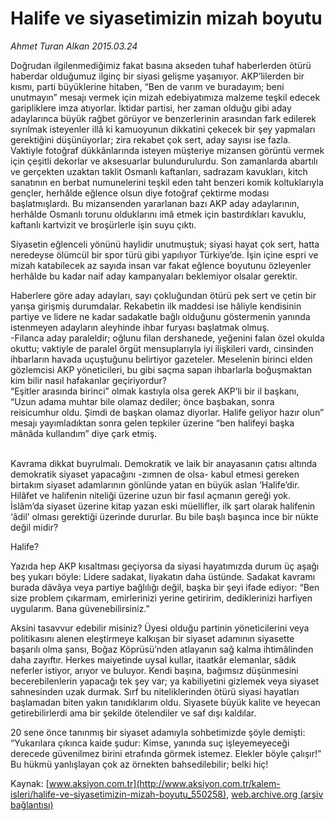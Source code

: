 # Halife ve siyasetimizin mizah boyutu

*Ahmet Turan Alkan 2015.03.24*

<div class="pNewsDetailMainContent" itemprop="articleBody">
 <p>
  Doğrudan ilgilenmediğimiz fakat basına akseden tuhaf haberlerden ötürü haberdar olduğumuz ilginç bir siyasi gelişme yaşanıyor. AKP’lilerden bir kısmı, parti büyüklerine hitaben, “Ben de varım ve buradayım; beni unutmayın” mesajı vermek için mizah edebiyatımıza malzeme teşkil edecek garipliklere imza atıyorlar. İktidar partisi, her zaman olduğu gibi aday adaylarınca büyük rağbet görüyor ve benzerlerinin arasından fark edilerek sıyrılmak isteyenler illâ ki kamuoyunun dikkatini çekecek bir şey yapmaları gerektiğini düşünüyorlar; zira rekabet çok sert, aday sayısı ise fazla.
  <br>
   Vaktiyle fotoğraf dükkânlarında isteyen müşteriye mizansen görüntü vermek için çeşitli dekorlar ve aksesuarlar bulundurulurdu. Son zamanlarda abartılı ve gerçekten uzaktan taklit Osmanlı kaftanları, sadrazam kavukları, kitch sanatının en berbat numunelerini teşkil eden taht benzeri komik koltuklarıyla gençler, herhâlde eğlence olsun diye fotoğraf çektirme modası başlatmışlardı. Bu mizansenden yararlanan bazı AKP aday adaylarının, herhâlde Osmanlı torunu olduklarını imâ etmek için bastırdıkları kavuklu, kaftanlı kartvizit ve broşürlerle işin suyu çıktı.
  </br>
 </p>
 <p>
  Siyasetin eğlenceli yönünü haylidir unutmuştuk; siyasi hayat çok sert, hatta neredeyse ölümcül bir spor türü gibi yapılıyor Türkiye’de. İşin içine espri ve mizah katabilecek az sayıda insan var fakat eğlence boyutunu özleyenler herhâlde bu kadar naif aday kampanyaları beklemiyor olsalar gerektir.
 </p>
 <p>
  Haberlere göre aday adayları, sayı çokluğundan ötürü pek sert ve çetin bir yarışa girişmiş durumdalar. Rekabetin ilk maddesi ise hâliyle kendisinin partiye ve lidere ne kadar sadakatle bağlı olduğunu göstermenin yanında istenmeyen adayların aleyhinde ihbar furyası başlatmak olmuş.
  <br>
   -Filanca aday paraleldir; oğlunu filan dershanede, yeğenini falan özel okulda okuttu; vaktiyle de paralel örgüt mensuplarıyla iyi ilişkileri vardı, cinsinden ihbarların havada uçuştuğunu belirtiyor gazeteler. Meselenin birinci elden gözlemcisi AKP yöneticileri, bu gibi saçma sapan ihbarlarla boğuşmaktan kim bilir nasıl hafakanlar geçiriyordur?
   <br>
    “Eşitler arasında birinci” olmak kastıyla olsa gerek AKP’li bir il başkanı, “Uzun adama muhtar bile olamaz dediler; önce başbakan, sonra reisicumhur oldu. Şimdi de başkan olamaz diyorlar. Halife geliyor hazır olun” mesajı yayımladıktan sonra gelen tepkiler üzerine “ben halifeyi başka mânâda kullandım” diye çark etmiş.
   </br>
  </br>
 </p>
 <p>
  Kavrama dikkat buyrulmalı. Demokratik ve laik bir anayasanın çatısı altında demokratik siyaset yapacağını -zımnen de olsa- kabul etmesi gereken birtakım siyaset adamlarının gönlünde yatan en büyük aslan ‘Halife’dir. Hilâfet ve halifenin niteliği üzerine uzun bir fasıl açmanın gereği yok. İslâm’da siyaset üzerine kitap yazan eski müellifler, ilk şart olarak halifenin ‘âdil’ olması gerektiği üzerinde dururlar. Bu bile başlı başınca ince bir nükte değil midir?
 </p>
 <p>
  Halife?
 </p>
 <p>
  Yazıda hep AKP kısaltması geçiyorsa da siyasi hayatımızda durum üç aşağı beş yukarı böyle: Lidere sadakat, liyakatın daha üstünde. Sadakat kavramı burada dâvâya veya partiye bağlılığı değil, başka bir şeyi ifade ediyor: “Ben size problem çıkarmam, emirlerinizi yerine getiririm, dediklerinizi harfiyen uygularım. Bana güvenebilirsiniz.”
 </p>
 <p>
  Aksini tasavvur edebilir misiniz? Üyesi olduğu partinin yöneticilerini veya politikasını alenen eleştirmeye kalkışan bir siyaset adamının siyasette başarılı olma şansı, Boğaz Köprüsü’nden atlayanın sağ kalma ihtimâlinden daha zayıftır. Herkes maiyetinde uysal kullar, itaatkâr elemanlar, sâdık neferler istiyor, arıyor ve buluyor. Kendi başına, bağımsız düşünmesini becerebilenlerin yapacağı tek şey var; ya kabiliyetini gizlemek veya siyaset sahnesinden uzak durmak. Sırf bu niteliklerinden ötürü siyasi hayatları başlamadan biten yakın tanıdıklarım oldu. Siyasete büyük kalite ve heyecan getirebilirlerdi ama bir şekilde ötelendiler ve saf dışı kaldılar.
 </p>
 <p>
  20 sene önce tanınmış bir siyaset adamıyla sohbetimizde şöyle demişti: “Yukarılara çıkınca kaide şudur: Kimse, yanında suç işleyemeyeceği derecede güvenilmez birini etrafında görmek istemez. Elekler böyle çalışır!” Bu hükmü yanlışlayan çok az örnekten bahsedilebilir; belki hiç!
 </p>
</div>


Kaynak: [www.aksiyon.com.tr](http://www.aksiyon.com.tr/kalem-isleri/halife-ve-siyasetimizin-mizah-boyutu_550258), [web.archive.org (arşiv bağlantısı)](http://web.archive.org/web/20150707094717/http://www.aksiyon.com.tr/kalem-isleri/halife-ve-siyasetimizin-mizah-boyutu_550258)
